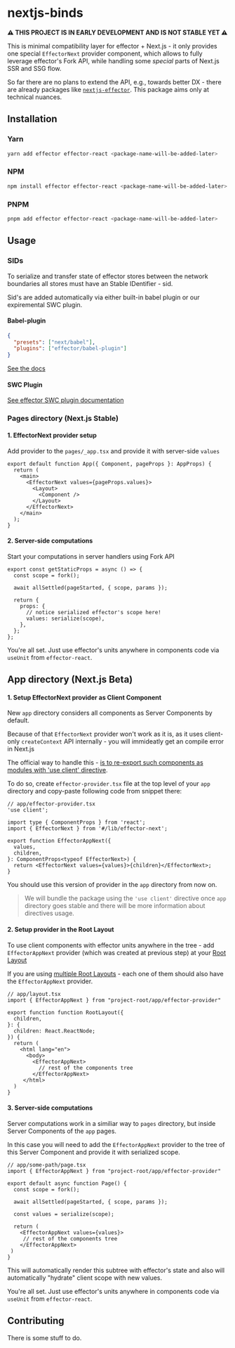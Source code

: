 # nextjs-binds


**⚠️ THIS PROJECT IS IN EARLY DEVELOPMENT AND IS NOT STABLE YET ⚠️**

This is minimal compatibility layer for effector + Next.js - it only provides one special `EffectorNext` provider component, which allows to fully leverage effector's Fork API, while handling some *special* parts of Next.js SSR and SSG flow.

So far there are no plans to extend the API, e.g., towards better DX - there are already packages like [`nextjs-effector`](https://github.com/risenforces/nextjs-effector).
This package aims only at technical nuances.

## Installation

### Yarn

```bash
yarn add effector effector-react <package-name-will-be-added-later>
```

### NPM

```bash
npm install effector effector-react <package-name-will-be-added-later>
```

### PNPM

```bash
pnpm add effector effector-react <package-name-will-be-added-later>
```

## Usage

### SIDs

To serialize and transfer state of effector stores between the network boundaries all stores must have an Stable IDentifier - sid.

Sid's are added automatically via either built-in babel plugin or our expiremental SWC plugin.

#### Babel-plugin

```json
{
  "presets": ["next/babel"],
  "plugins": ["effector/babel-plugin"]
}
```

[See the docs](https://effector.dev/docs/api/effector/babel-plugin/#usage)

#### SWC Plugin

[See effector SWC plugin documentation](https://github.com/effector/swc-plugin)

### Pages directory (Next.js Stable)

#### 1. EffectorNext provider setup

Add provider to the `pages/_app.tsx` and provide it with server-side `values`

```tsx
export default function App({ Component, pageProps }: AppProps) {
  return (
    <main>
      <EffectorNext values={pageProps.values}>
        <Layout>
          <Component />
        </Layout>
      </EffectorNext>
    </main>
  );
}
```

#### 2. Server-side computations

Start your computations in server handlers using Fork API

```tsx
export const getStaticProps = async () => {
  const scope = fork();

  await allSettled(pageStarted, { scope, params });

  return {
    props: {
      // notice serialized effector's scope here!
      values: serialize(scope),
    },
  };
};
```

You're all set. Just use effector's units anywhere in components code via `useUnit` from `effector-react`.

## App directory (Next.js Beta)


#### 1. Setup EffectorNext provider as Client Component

New `app` directory considers all components as Server Components by default.

Because of that `EffectorNext` provider won't work as it is, as it uses client-only `createContext` API internally - you will immideatly get an compile error in Next.js

The official way to handle this - [is to re-export such components as modules with 'use client' directive](https://beta.nextjs.org/docs/rendering/server-and-client-components#third-party-packages).

To do so, create `effector-provider.tsx` file at the top level of your `app` directory and copy-paste following code from snippet there:

```tsx
// app/effector-provider.tsx
'use client';

import type { ComponentProps } from 'react';
import { EffectorNext } from '#/lib/effector-next';

export function EffectorAppNext({
  values,
  children,
}: ComponentProps<typeof EffectorNext>) {
  return <EffectorNext values={values}>{children}</EffectorNext>;
}

```

You should use this version of provider in the `app` directory from now on.

> We will bundle the package using the `'use client'` directive once `app` directory goes stable and there will be more information about directives usage.

#### 2. Setup provider in the Root Layout

To use client components with effector units anywhere in the tree - add `EffectorAppNext` provider (which was created at previous step) at your [Root Layout](https://beta.nextjs.org/docs/routing/pages-and-layouts#root-layout-required)

If you are using [multiple Root Layouts](https://beta.nextjs.org/docs/routing/defining-routes#example-creating-multiple-root-layouts) - each one of them should also have the `EffectorAppNext` provider.

```tsx
// app/layout.tsx
import { EffectorAppNext } from "project-root/app/effector-provider"

export function function RootLayout({
  children,
}: {
  children: React.ReactNode;
}) {
  return (
    <html lang="en">
      <body>
        <EffectorAppNext>
          // rest of the components tree
        </EffectorAppNext>
     </html>
  )
}
```

#### 3. Server-side computations

Server computations work in a similiar way to `pages` directory, but inside Server Components of the `app` pages.

In this case you will need to add the `EffectorAppNext` provider to the tree of this Server Component and provide it with serialized scope.

```tsx
// app/some-path/page.tsx
import { EffectorAppNext } from "project-root/app/effector-provider"

export default async function Page() {
  const scope = fork();

  await allSettled(pageStarted, { scope, params });

  const values = serialize(scope);

  return (
    <EffectorAppNext values={values}>
     // rest of the components tree
    </EffectorAppNext>
 )
}
```
This will automatically render this subtree with effector's state and also will automatically "hydrate" client scope with new values.

You're all set. Just use effector's units anywhere in components code via `useUnit` from `effector-react`.

## Contributing

There is some stuff to do.
